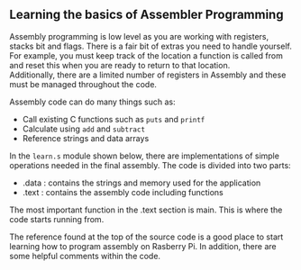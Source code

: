 ## Learning the basics of Assembler Programming

Assembly programming is low level as you are working with registers, stacks
bit and flags.  There is a fair bit of extras you need to handle yourself.
For example, you must keep track of the location a function is called
from and reset this when you are ready to return to that location.  
Additionally, there are a limited number of  registers in Assembly and 
these must be managed throughout the code.

Assembly code can do many things such as:

- Call existing C functions such as ```puts``` and ```printf```
- Calculate using ```add``` and ```subtract```
- Reference strings and data arrays

In the ```learn.s``` module shown below, there are implementations of simple 
operations needed in the final assembly.  The code is divided
into two parts: 

- .data : contains the strings and memory used for the 
application
- .text : contains the assembly code including functions

The most important function in the .text section is main. This is where
the code starts running from.

The reference found at the top of the source code is a good place to
start learning how to program assembly on Rasberry Pi. In addition, there
are some helpful comments within the code.


